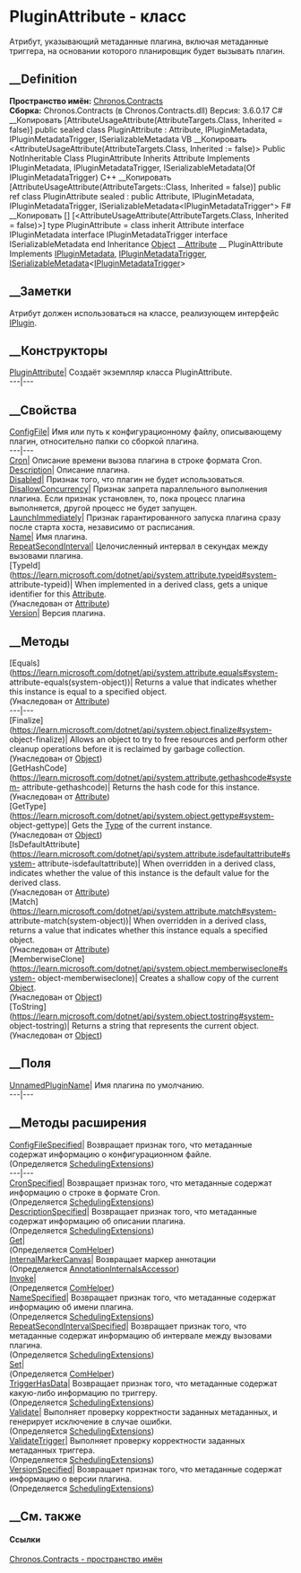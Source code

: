 # PluginAttribute - класс
Атрибут, указывающий метаданные плагина, включая метаданные триггера, на
основании которого планировщик будет вызывать плагин.
## __Definition
 **Пространство имён:** [Chronos.Contracts](N_Chronos_Contracts.htm)  
 **Сборка:** Chronos.Contracts (в Chronos.Contracts.dll) Версия: 3.6.0.17
C# __Копировать
    [AttributeUsageAttribute(AttributeTargets.Class, Inherited = false)]
    public sealed class PluginAttribute : Attribute, 
    	IPluginMetadata, IPluginMetadataTrigger, ISerializableMetadata<IPluginMetadataTrigger>
VB __Копировать
    <AttributeUsageAttribute(AttributeTargets.Class, Inherited := false)>
    Public NotInheritable Class PluginAttribute
    	Inherits Attribute
    	Implements IPluginMetadata, IPluginMetadataTrigger, ISerializableMetadata(Of IPluginMetadataTrigger)
C++ __Копировать
    [AttributeUsageAttribute(AttributeTargets::Class, Inherited = false)]
    public ref class PluginAttribute sealed : public Attribute, 
    	IPluginMetadata, IPluginMetadataTrigger, ISerializableMetadata<IPluginMetadataTrigger^>
F# __Копировать
     [<SealedAttribute>]
    [<AttributeUsageAttribute(AttributeTargets.Class, Inherited = false)>]
    type PluginAttribute = 
        class
            inherit Attribute
            interface IPluginMetadata
            interface IPluginMetadataTrigger
            interface ISerializableMetadata<IPluginMetadataTrigger>
        end
Inheritance
    [Object](https://learn.microsoft.com/dotnet/api/system.object) __[Attribute](https://learn.microsoft.com/dotnet/api/system.attribute) __ PluginAttribute
Implements
    [IPluginMetadata](T_Chronos_Contracts_IPluginMetadata.htm), [IPluginMetadataTrigger](T_Chronos_Contracts_IPluginMetadataTrigger.htm), [ISerializableMetadata](T_Chronos_Contracts_ISerializableMetadata_1.htm)<[IPluginMetadataTrigger](T_Chronos_Contracts_IPluginMetadataTrigger.htm)>
##  __Заметки
Атрибут должен использоваться на классе, реализующем интерфейс
[IPlugin](T_Chronos_Contracts_IPlugin.htm).
## __Конструкторы
[PluginAttribute](M_Chronos_Contracts_PluginAttribute__ctor.htm)|  Создаёт
экземпляр класса PluginAttribute.  
---|---  
## __Свойства
[ConfigFile](P_Chronos_Contracts_PluginAttribute_ConfigFile.htm)|  Имя или
путь к конфигурационному файлу, описывающему плагин, относительно папки со
сборкой плагина.  
---|---  
[Cron](P_Chronos_Contracts_PluginAttribute_Cron.htm)|  Описание времени вызова
плагина в строке формата Cron.  
[Description](P_Chronos_Contracts_PluginAttribute_Description.htm)|  Описание
плагина.  
[Disabled](P_Chronos_Contracts_PluginAttribute_Disabled.htm)|  Признак того,
что плагин не будет использоваться.  
[DisallowConcurrency](P_Chronos_Contracts_PluginAttribute_DisallowConcurrency.htm)|
Признак запрета параллельного выполнения плагина. Если признак установлен, то,
пока процесс плагина выполняется, другой процесс не будет запущен.  
[LaunchImmediately](P_Chronos_Contracts_PluginAttribute_LaunchImmediately.htm)|
Признак гарантированного запуска плагина сразу после старта хоста, независимо
от расписания.  
[Name](P_Chronos_Contracts_PluginAttribute_Name.htm)|  Имя плагина.  
[RepeatSecondInterval](P_Chronos_Contracts_PluginAttribute_RepeatSecondInterval.htm)|
Целочисленный интервал в секундах между вызовами плагина.  
[TypeId](https://learn.microsoft.com/dotnet/api/system.attribute.typeid#system-
attribute-typeid)| When implemented in a derived class, gets a unique
identifier for this
[Attribute](https://learn.microsoft.com/dotnet/api/system.attribute).  
(Унаследован от
[Attribute](https://learn.microsoft.com/dotnet/api/system.attribute))  
[Version](P_Chronos_Contracts_PluginAttribute_Version.htm)|  Версия плагина.  
## __Методы
[Equals](https://learn.microsoft.com/dotnet/api/system.attribute.equals#system-
attribute-equals\(system-object\))| Returns a value that indicates whether
this instance is equal to a specified object.  
(Унаследован от
[Attribute](https://learn.microsoft.com/dotnet/api/system.attribute))  
---|---  
[Finalize](https://learn.microsoft.com/dotnet/api/system.object.finalize#system-
object-finalize)| Allows an object to try to free resources and perform other
cleanup operations before it is reclaimed by garbage collection.  
(Унаследован от
[Object](https://learn.microsoft.com/dotnet/api/system.object))  
[GetHashCode](https://learn.microsoft.com/dotnet/api/system.attribute.gethashcode#system-
attribute-gethashcode)| Returns the hash code for this instance.  
(Унаследован от
[Attribute](https://learn.microsoft.com/dotnet/api/system.attribute))  
[GetType](https://learn.microsoft.com/dotnet/api/system.object.gettype#system-
object-gettype)| Gets the
[Type](https://learn.microsoft.com/dotnet/api/system.type) of the current
instance.  
(Унаследован от
[Object](https://learn.microsoft.com/dotnet/api/system.object))  
[IsDefaultAttribute](https://learn.microsoft.com/dotnet/api/system.attribute.isdefaultattribute#system-
attribute-isdefaultattribute)| When overridden in a derived class, indicates
whether the value of this instance is the default value for the derived class.  
(Унаследован от
[Attribute](https://learn.microsoft.com/dotnet/api/system.attribute))  
[Match](https://learn.microsoft.com/dotnet/api/system.attribute.match#system-
attribute-match\(system-object\))| When overridden in a derived class, returns
a value that indicates whether this instance equals a specified object.  
(Унаследован от
[Attribute](https://learn.microsoft.com/dotnet/api/system.attribute))  
[MemberwiseClone](https://learn.microsoft.com/dotnet/api/system.object.memberwiseclone#system-
object-memberwiseclone)| Creates a shallow copy of the current
[Object](https://learn.microsoft.com/dotnet/api/system.object).  
(Унаследован от
[Object](https://learn.microsoft.com/dotnet/api/system.object))  
[ToString](https://learn.microsoft.com/dotnet/api/system.object.tostring#system-
object-tostring)| Returns a string that represents the current object.  
(Унаследован от
[Object](https://learn.microsoft.com/dotnet/api/system.object))  
##  __Поля
[UnnamedPluginName](F_Chronos_Contracts_PluginAttribute_UnnamedPluginName.htm)|
Имя плагина по умолчанию.  
---|---  
## __Методы расширения
[ConfigFileSpecified](M_Chronos_Platform_Scheduling_SchedulingExtensions_ConfigFileSpecified.htm)|
Возвращает признак того, что метаданные содержат информацию о конфигурационном
файле.  
(Определяется
[SchedulingExtensions](T_Chronos_Platform_Scheduling_SchedulingExtensions.htm))  
---|---  
[CronSpecified](M_Chronos_Platform_Scheduling_SchedulingExtensions_CronSpecified.htm)|
Возвращает признак того, что метаданные содержат информацию о строке в формате
Cron.  
(Определяется
[SchedulingExtensions](T_Chronos_Platform_Scheduling_SchedulingExtensions.htm))  
[DescriptionSpecified](M_Chronos_Platform_Scheduling_SchedulingExtensions_DescriptionSpecified.htm)|
Возвращает признак того, что метаданные содержат информацию об описании
плагина.  
(Определяется
[SchedulingExtensions](T_Chronos_Platform_Scheduling_SchedulingExtensions.htm))  
[Get](M_Tessa_Extensions_Default_Client_EDS_ComHelper_Get.htm)|  
(Определяется
[ComHelper](T_Tessa_Extensions_Default_Client_EDS_ComHelper.htm))  
[InternalMarkerCanvas](M_Tessa_UI_Views_Charting_Annotations_AnnotationInternalsAccessor_InternalMarkerCanvas.htm)|
Возвращает маркер аннотации  
(Определяется
[AnnotationInternalsAccessor](T_Tessa_UI_Views_Charting_Annotations_AnnotationInternalsAccessor.htm))  
[Invoke](M_Tessa_Extensions_Default_Client_EDS_ComHelper_Invoke.htm)|  
(Определяется
[ComHelper](T_Tessa_Extensions_Default_Client_EDS_ComHelper.htm))  
[NameSpecified](M_Chronos_Platform_Scheduling_SchedulingExtensions_NameSpecified.htm)|
Возвращает признак того, что метаданные содержат информацию об имени плагина.  
(Определяется
[SchedulingExtensions](T_Chronos_Platform_Scheduling_SchedulingExtensions.htm))  
[RepeatSecondIntervalSpecified](M_Chronos_Platform_Scheduling_SchedulingExtensions_RepeatSecondIntervalSpecified.htm)|
Возвращает признак того, что метаданные содержат информацию об интервале между
вызовами плагина.  
(Определяется
[SchedulingExtensions](T_Chronos_Platform_Scheduling_SchedulingExtensions.htm))  
[Set](M_Tessa_Extensions_Default_Client_EDS_ComHelper_Set.htm)|  
(Определяется
[ComHelper](T_Tessa_Extensions_Default_Client_EDS_ComHelper.htm))  
[TriggerHasData](M_Chronos_Platform_Scheduling_SchedulingExtensions_TriggerHasData.htm)|
Возвращает признак того, что метаданные содержат какую-либо информацию по
триггеру.  
(Определяется
[SchedulingExtensions](T_Chronos_Platform_Scheduling_SchedulingExtensions.htm))  
[Validate](M_Chronos_Platform_Scheduling_SchedulingExtensions_Validate.htm)|
Выполняет проверку корректности заданных метаданных, и генерирует исключение в
случае ошибки.  
(Определяется
[SchedulingExtensions](T_Chronos_Platform_Scheduling_SchedulingExtensions.htm))  
[ValidateTrigger](M_Chronos_Platform_Scheduling_SchedulingExtensions_ValidateTrigger.htm)|
Выполняет проверку корректности заданных метаданных триггера.  
(Определяется
[SchedulingExtensions](T_Chronos_Platform_Scheduling_SchedulingExtensions.htm))  
[VersionSpecified](M_Chronos_Platform_Scheduling_SchedulingExtensions_VersionSpecified.htm)|
Возвращает признак того, что метаданные содержат информацию о версии плагина.  
(Определяется
[SchedulingExtensions](T_Chronos_Platform_Scheduling_SchedulingExtensions.htm))  
##  __См. также
#### Ссылки
[Chronos.Contracts - пространство имён](N_Chronos_Contracts.htm)
